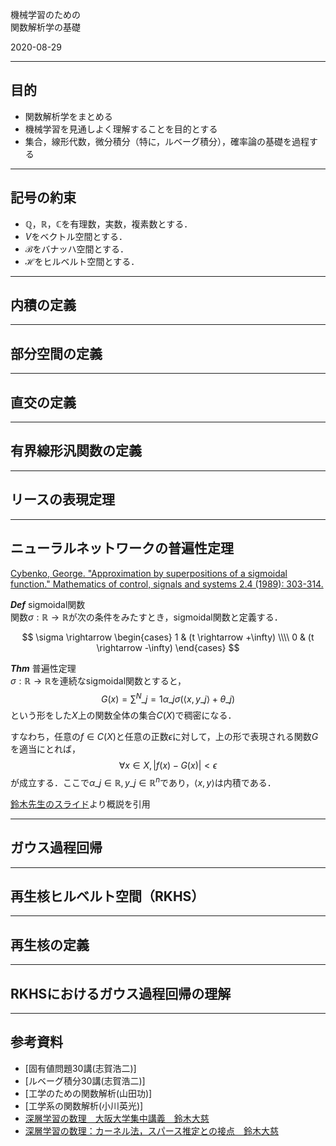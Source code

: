 機械学習のための<br>関数解析学の基礎

2020-08-29

---

## 目的
- 関数解析学をまとめる
- 機械学習を見通しよく理解することを目的とする
- 集合，線形代数，微分積分（特に，ルベーグ積分），確率論の基礎を過程する

---

## 記号の約束
- $\mathbb{Q}$，$\mathbb{R}$，$\mathbb{C}$を有理数，実数，複素数とする．
- $V$をベクトル空間とする．
- $\mathcal{B}$をバナッハ空間とする．
- $\mathcal{H}$をヒルベルト空間とする．

---

## 内積の定義

---

## 部分空間の定義

---

## 直交の定義

---

## 有界線形汎関数の定義

---

## リースの表現定理

---

## ニューラルネットワークの普遍性定理

[Cybenko, George. "Approximation by superpositions of a sigmoidal function." Mathematics of control, signals and systems 2.4 (1989): 303-314.][cybenko]

***Def*** sigmoidal関数<br>
関数$\sigma:\mathbb{R} \rightarrow \mathbb{R}$が次の条件をみたすとき，sigmoidal関数と定義する．

$$
  \sigma \rightarrow
    \begin{cases}
      1 & (t \rightarrow +\infty) \\\\
      0 & (t \rightarrow -\infty)
    \end{cases}
$$

***Thm*** 普遍性定理<br>
$\sigma:\mathbb{R} \rightarrow \mathbb{R}$を連続なsigmoidal関数とすると，
$$
  G(x) = \sum^N\_{j=1} \alpha\_j \sigma(\langle x,y\_j \rangle + \theta\_j)
$$
という形をした$X$上の関数全体の集合$C(X)$で稠密になる．

すなわち，任意の$f \in C(X)$と任意の正数$\epsilon$に対して，上の形で表現される関数$G$を適当にとれば，
$$
  \forall x \in X,|f(x)-G(x)|< \epsilon
$$
が成立する．ここで$\alpha\_j \in \mathbb{R}, y\_j \in \mathbb{R}^n$であり，$\langle x,y \rangle$は内積である．

[鈴木先生のスライド][taiji2]より概説を引用

---

## ガウス過程回帰

---


## 再生核ヒルベルト空間（RKHS）

---

## 再生核の定義

---

## RKHSにおけるガウス過程回帰の理解

---

## 参考資料
- [固有値問題30講(志賀浩二)]
- [ルベーグ積分30講(志賀浩二)]
- [工学のための関数解析(山田功)]
- [工学系の関数解析(小川英光)]
- [深層学習の数理　大阪大学集中講義　鈴木大慈][taiji1]
- [深層学習の数理：カーネル法，スパース推定との接点　鈴木大慈][taiji2]

[cybenko]:https://link.springer.com/article/10.1007/BF02551274
[taiji1]:https://www.slideshare.net/trinmu/ss-161240890
[taiji2]:https://www.slideshare.net/trinmu/ss-237399755
